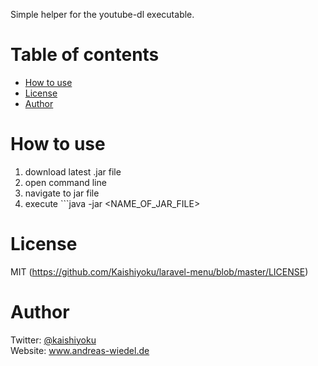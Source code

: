 Simple helper for the youtube-dl executable.

Table of contents
=================

  * [How to use](#how-to-use)
  * [License](#license)
  * [Author](#author)

How to use
==========
1. download latest .jar file
2. open command line
3. navigate to jar file
4. execute ```java -jar <NAME_OF_JAR_FILE>

License
=======
MIT (https://github.com/Kaishiyoku/laravel-menu/blob/master/LICENSE)


Author
======
Twitter: [@kaishiyoku](https://twitter.com/kaishiyoku)  
Website: www.andreas-wiedel.de
